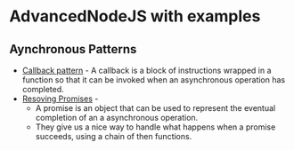 # AdvancedNodeJS with examples

## Aynchronous Patterns

- [Callback pattern](AsynchromousPatterns/callback-patterns/index.js) - A callback is a block of instructions wrapped in a function so that it can be invoked when an asynchronous operation has completed.
- [Resoving Promises](AsynchromousPatterns/resolving-promises/index.js) -
  - A promise is an object that can be used to represent the eventual completion of an a asynchronous operation.
  - They give us a nice way to handle what happens when a promise succeeds, using a chain of then functions.
